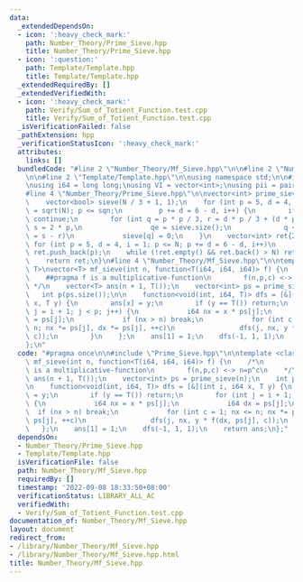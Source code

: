 ```yaml
---
data:
  _extendedDependsOn:
  - icon: ':heavy_check_mark:'
    path: Number_Theory/Prime_Sieve.hpp
    title: Number_Theory/Prime_Sieve.hpp
  - icon: ':question:'
    path: Template/Template.hpp
    title: Template/Template.hpp
  _extendedRequiredBy: []
  _extendedVerifiedWith:
  - icon: ':heavy_check_mark:'
    path: Verify/Sum_of_Totient_Function.test.cpp
    title: Verify/Sum_of_Totient_Function.test.cpp
  _isVerificationFailed: false
  _pathExtension: hpp
  _verificationStatusIcon: ':heavy_check_mark:'
  attributes:
    links: []
  bundledCode: "#line 2 \"Number_Theory/Mf_Sieve.hpp\"\n\n#line 2 \"Number_Theory/Prime_Sieve.hpp\"\
    \n\n#line 2 \"Template/Template.hpp\"\n\nusing namespace std;\n\n#include <bits/stdc++.h>\n\
    \nusing i64 = long long;\nusing VI = vector<int>;\nusing pii = pair<int, int>;\n\
    #line 4 \"Number_Theory/Prime_Sieve.hpp\"\n\nvector<int> prime_sieve(int N) {\n\
    \    vector<bool> sieve(N / 3 + 1, 1);\n    for (int p = 5, d = 4, i = 1, sqn\
    \ = sqrt(N); p <= sqn;\n         p += d = 6 - d, i++) {\n        if (!sieve[i])\
    \ continue;\n        for (int q = p * p / 3, r = d * p / 3 + (d * p % 3 == 2),\
    \ s = 2 * p,\n                 qe = sieve.size();\n             q < qe; q += r\
    \ = s - r)\n            sieve[q] = 0;\n    }\n    vector<int> ret{2, 3};\n   \
    \ for (int p = 5, d = 4, i = 1; p <= N; p += d = 6 - d, i++)\n        if (sieve[i])\
    \ ret.push_back(p);\n    while (!ret.empty() && ret.back() > N) ret.pop_back();\n\
    \    return ret;\n}\n#line 4 \"Number_Theory/Mf_Sieve.hpp\"\n\ntemplate <class\
    \ T>\nvector<T> mf_sieve(int n, function<T(i64, i64, i64)> f) {\n    /*\n    \
    \    ##pragma f is a multiplicative-function\n        f(n,p,c) <-> n=p^c\n   \
    \ */\n    vector<T> ans(n + 1, T());\n    vector<int> ps = prime_sieve(n);\n \
    \   int p(ps.size());\n\n    function<void(int, i64, T)> dfs = [&](int i, i64\
    \ x, T y) {\n        ans[x] = y;\n        if (y == T()) return;\n        for (int\
    \ j = i + 1; j < p; j++) {\n            i64 nx = x * ps[j];\n            i64 dx\
    \ = ps[j];\n            if (nx > n) break;\n            for (int c = 1; nx <=\
    \ n; nx *= ps[j], dx *= ps[j], ++c)\n                dfs(j, nx, y * f(dx, ps[j],\
    \ c));\n        }\n    };\n    ans[1] = 1;\n    dfs(-1, 1, 1);\n    return ans;\n\
    };\n"
  code: "#pragma once\n\n#include \"Prime_Sieve.hpp\"\n\ntemplate <class T>\nvector<T>\
    \ mf_sieve(int n, function<T(i64, i64, i64)> f) {\n    /*\n        ##pragma f\
    \ is a multiplicative-function\n        f(n,p,c) <-> n=p^c\n    */\n    vector<T>\
    \ ans(n + 1, T());\n    vector<int> ps = prime_sieve(n);\n    int p(ps.size());\n\
    \n    function<void(int, i64, T)> dfs = [&](int i, i64 x, T y) {\n        ans[x]\
    \ = y;\n        if (y == T()) return;\n        for (int j = i + 1; j < p; j++)\
    \ {\n            i64 nx = x * ps[j];\n            i64 dx = ps[j];\n          \
    \  if (nx > n) break;\n            for (int c = 1; nx <= n; nx *= ps[j], dx *=\
    \ ps[j], ++c)\n                dfs(j, nx, y * f(dx, ps[j], c));\n        }\n \
    \   };\n    ans[1] = 1;\n    dfs(-1, 1, 1);\n    return ans;\n};"
  dependsOn:
  - Number_Theory/Prime_Sieve.hpp
  - Template/Template.hpp
  isVerificationFile: false
  path: Number_Theory/Mf_Sieve.hpp
  requiredBy: []
  timestamp: '2022-09-08 18:33:50+08:00'
  verificationStatus: LIBRARY_ALL_AC
  verifiedWith:
  - Verify/Sum_of_Totient_Function.test.cpp
documentation_of: Number_Theory/Mf_Sieve.hpp
layout: document
redirect_from:
- /library/Number_Theory/Mf_Sieve.hpp
- /library/Number_Theory/Mf_Sieve.hpp.html
title: Number_Theory/Mf_Sieve.hpp
---
```

